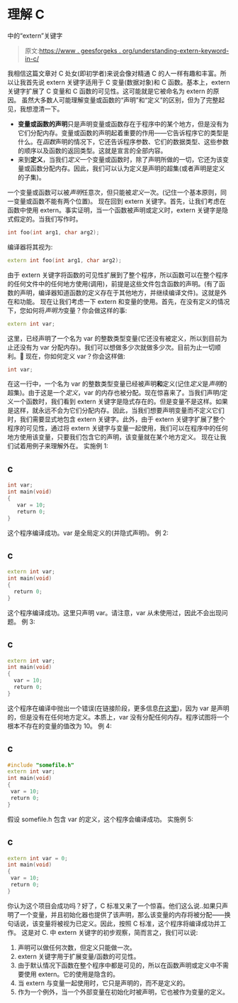 # 理解 C

中的“extern”关键字

> 原文:[https://www . geesforgeks . org/understanding-extern-keyword-in-c/](https://www.geeksforgeeks.org/understanding-extern-keyword-in-c/)

我相信这篇文章对 C 处女(即初学者)来说会像对精通 C 的人一样有趣和丰富。所以让我首先说 extern 关键字适用于 C 变量(数据对象)和 C 函数。基本上，extern 关键字扩展了 C 变量和 C 函数的可见性。这可能就是它被命名为 extern 的原因。
虽然大多数人可能理解变量或函数的“声明”和“定义”的区别，但为了完整起见，我想澄清一下。

*   **变量或函数的声明**只是声明变量或函数存在于程序中的某个地方，但是没有为它们分配内存。变量或函数的声明起着重要的作用——它告诉程序它的类型是什么。在*函数*声明的情况下，它还告诉程序参数、它们的数据类型、这些参数的顺序以及函数的返回类型。这就是宣言的全部内容。
*   来到**定义**，当我们*定义*一个变量或函数时，除了声明所做的一切，它还为该变量或函数分配内存。因此，我们可以认为定义是声明的超集(或者声明是定义的子集)。

一个变量或函数可以被*声明*任意次，但只能被*定义*一次。(记住一个基本原则，同一变量或函数不能有两个位置)。
现在回到 extern 关键字。首先，让我们考虑在函数中使用 extern。事实证明，当一个函数被声明或定义时，extern 关键字是隐式假定的。当我们写作时。

```cpp
int foo(int arg1, char arg2);

```

编译器将其视为:

```cpp
extern int foo(int arg1, char arg2);

```

由于 extern 关键字将函数的可见性扩展到了整个程序，所以函数可以在整个程序的任何文件中的任何地方使用(调用)，前提是这些文件包含函数的声明。(有了函数的声明，编译器知道函数的定义存在于其他地方，并继续编译文件)。这就是外在和功能。
现在让我们考虑一下 extern 和变量的使用。首先，在没有定义的情况下，您如何将*声明为*变量？你会做这样的事:

```cpp
extern int var;

```

这里，已经声明了一个名为 var 的整数类型变量(它还没有被定义，所以到目前为止还没有为 var 分配内存)。我们可以想做多少次就做多少次。目前为止一切顺利。🙂
现在，你如何定义 var？你会这样做:

```cpp
int var;

```

在这一行中，一个名为 var 的整数类型变量已经被声明**和**定义(记住*定义*是*声明*的超集)。由于这是一个*定义*，var 的内存也被分配。现在惊喜来了。当我们声明/定义一个函数时，我们看到 extern 关键字是隐式存在的。但是变量不是这样。如果是这样，就永远不会为它们分配内存。因此，当我们想要声明变量而不定义它们时，我们需要显式地包含 extern 关键字。此外，由于 extern 关键字扩展了整个程序的可见性，通过将 extern 关键字与变量一起使用，我们可以在程序中的任何地方使用该变量，只要我们包含它的声明，该变量就在某个地方定义。
现在让我们试着用例子来理解外在。
实施例 1:

## c

```cpp
int var;
int main(void)
{
   var = 10;
   return 0;
}
```

这个程序编译成功。var 是全局定义的(并隐式声明)。
例 2:

## c

```cpp
extern int var;
int main(void)
{
  return 0;
}
```

这个程序编译成功。这里只声明 var。请注意，var 从未使用过，因此不会出现问题。
例 3:

## c

```cpp
extern int var;
int main(void)
{
  var = 10;
  return 0;
}
```

这个程序在编译中抛出一个错误(在链接阶段，更多信息[在这里](https://www.geeksforgeeks.org/internal-linkage-external-linkage-c/))，因为 var 是声明的，但是没有在任何地方定义。本质上，var 没有分配任何内存。程序试图将一个根本不存在的变量的值改为 10。
例 4:

## c

```cpp
#include "somefile.h"
extern int var;
int main(void)
{
 var = 10;
 return 0;
}
```

假设 somefile.h 包含 var 的定义，这个程序会编译成功。
实施例 5:

## c

```cpp
extern int var = 0;
int main(void)
{
 var = 10;
 return 0;
}
```

你认为这个项目会成功吗？好了，C 标准又来了一个惊喜。他们这么说..如果只声明了一个变量，并且初始化器也提供了该声明，那么该变量的内存将被分配——换句话说，该变量将被视为已定义。因此，按照 C 标准，这个程序将编译成功并工作。
这是对 C.
中 extern 关键字的初步观察，简而言之，我们可以说:

1.  声明可以做任何次数，但定义只能做一次。
2.  extern 关键字用于扩展变量/函数的可见性。
3.  由于默认情况下函数在整个程序中都是可见的，所以在函数声明或定义中不需要使用 extern。它的使用是隐含的。
4.  当 extern 与变量一起使用时，它只是声明的，而不是定义的。
5.  作为一个例外，当一个外部变量在初始化时被声明，它也被作为变量的定义。
